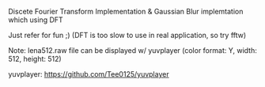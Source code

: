 Discete Fourier Transform Implementation & Gaussian Blur implemtation which using DFT

Just refer for fun ;) (DFT is too slow to use in real application, so try fftw)

Note: lena512.raw file can be displayed w/ yuvplayer (color format: Y, width: 512, height: 512)

yuvplayer: https://github.com/Tee0125/yuvplayer